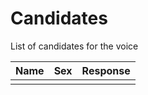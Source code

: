 # Candidates
List of candidates for the voice

| Name      | Sex    | Response     |
|-----------|--------|--------------|
|           |        |              |